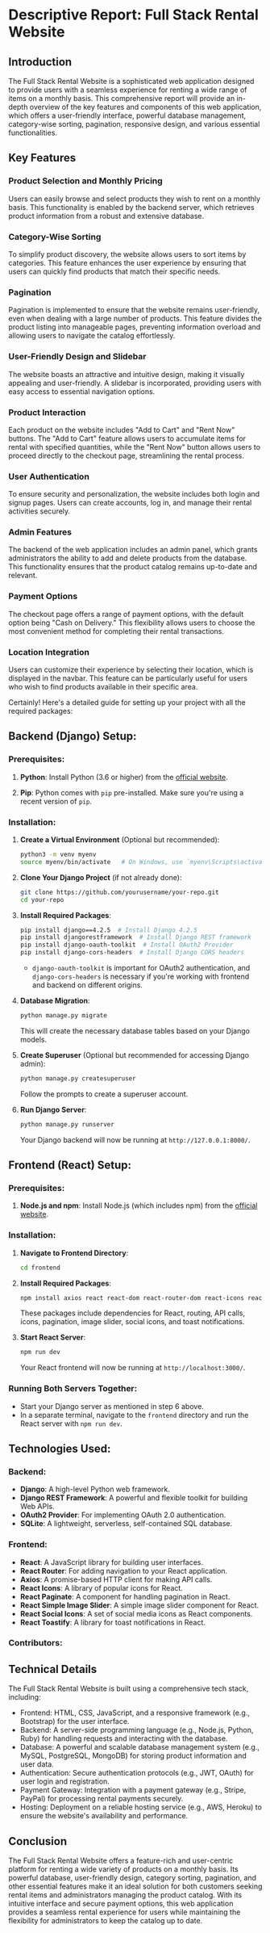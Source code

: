 # Descriptive Report: Full Stack Rental Website

## Introduction

The Full Stack Rental Website is a sophisticated web application designed to provide users with a seamless experience for renting a wide range of items on a monthly basis. This comprehensive report will provide an in-depth overview of the key features and components of this web application, which offers a user-friendly interface, powerful database management, category-wise sorting, pagination, responsive design, and various essential functionalities.

## Key Features

### Product Selection and Monthly Pricing
Users can easily browse and select products they wish to rent on a monthly basis. This functionality is enabled by the backend server, which retrieves product information from a robust and extensive database.

### Category-Wise Sorting
To simplify product discovery, the website allows users to sort items by categories. This feature enhances the user experience by ensuring that users can quickly find products that match their specific needs.

### Pagination
Pagination is implemented to ensure that the website remains user-friendly, even when dealing with a large number of products. This feature divides the product listing into manageable pages, preventing information overload and allowing users to navigate the catalog effortlessly.

### User-Friendly Design and Slidebar
The website boasts an attractive and intuitive design, making it visually appealing and user-friendly. A slidebar is incorporated, providing users with easy access to essential navigation options.

### Product Interaction
Each product on the website includes "Add to Cart" and "Rent Now" buttons. The "Add to Cart" feature allows users to accumulate items for rental with specified quantities, while the "Rent Now" button allows users to proceed directly to the checkout page, streamlining the rental process.

### User Authentication
To ensure security and personalization, the website includes both login and signup pages. Users can create accounts, log in, and manage their rental activities securely.

### Admin Features
The backend of the web application includes an admin panel, which grants administrators the ability to add and delete products from the database. This functionality ensures that the product catalog remains up-to-date and relevant.

### Payment Options
The checkout page offers a range of payment options, with the default option being "Cash on Delivery." This flexibility allows users to choose the most convenient method for completing their rental transactions.

### Location Integration
Users can customize their experience by selecting their location, which is displayed in the navbar. This feature can be particularly useful for users who wish to find products available in their specific area.

Certainly! Here's a detailed guide for setting up your project with all the required packages:

## Backend (Django) Setup:

### Prerequisites:

1. **Python**: Install Python (3.6 or higher) from the [official website](https://www.python.org/downloads/).

2. **Pip**: Python comes with `pip` pre-installed. Make sure you're using a recent version of `pip`.

### Installation:

1. **Create a Virtual Environment** (Optional but recommended):

   ```bash
   python3 -m venv myenv
   source myenv/bin/activate   # On Windows, use `myenv\Scripts\activate`
   ```

2. **Clone Your Django Project** (if not already done):

   ```bash
   git clone https://github.com/yourusername/your-repo.git
   cd your-repo
   ```

3. **Install Required Packages**:

   ```bash
   pip install django==4.2.5  # Install Django 4.2.5
   pip install djangorestframework  # Install Django REST framework
   pip install django-oauth-toolkit  # Install OAuth2 Provider
   pip install django-cors-headers  # Install Django CORS headers
   ```

   - `django-oauth-toolkit` is important for OAuth2 authentication, and `django-cors-headers` is necessary if you're working with frontend and backend on different origins.

4. **Database Migration**:

   ```bash
   python manage.py migrate
   ```

   This will create the necessary database tables based on your Django models.

5. **Create Superuser** (Optional but recommended for accessing Django admin):

   ```bash
   python manage.py createsuperuser
   ```

   Follow the prompts to create a superuser account.

6. **Run Django Server**:

   ```bash
   python manage.py runserver
   ```

   Your Django backend will now be running at `http://127.0.0.1:8000/`.

## Frontend (React) Setup:

### Prerequisites:

1. **Node.js and npm**: Install Node.js (which includes npm) from the [official website](https://nodejs.org/).

### Installation:

1. **Navigate to Frontend Directory**:

   ```bash
   cd frontend
   ```

2. **Install Required Packages**:

   ```bash
   npm install axios react react-dom react-router-dom react-icons react-paginate react-simple-image-slider react-social-icons react-toastify
   ```

   These packages include dependencies for React, routing, API calls, icons, pagination, image slider, social icons, and toast notifications.

3. **Start React Server**:

   ```bash
   npm run dev
   ```

   Your React frontend will now be running at `http://localhost:3000/`.

### Running Both Servers Together:

- Start your Django server as mentioned in step 6 above.
- In a separate terminal, navigate to the `frontend` directory and run the React server with `npm run dev`.

## Technologies Used:

### Backend:

- **Django**: A high-level Python web framework.
- **Django REST Framework**: A powerful and flexible toolkit for building Web APIs.
- **OAuth2 Provider**: For implementing OAuth 2.0 authentication.
- **SQLite**: A lightweight, serverless, self-contained SQL database.

### Frontend:

- **React**: A JavaScript library for building user interfaces.
- **React Router**: For adding navigation to your React application.
- **Axios**: A promise-based HTTP client for making API calls.
- **React Icons**: A library of popular icons for React.
- **React Paginate**: A component for handling pagination in React.
- **React Simple Image Slider**: A simple image slider component for React.
- **React Social Icons**: A set of social media icons as React components.
- **React Toastify**: A library for toast notifications in React.

### Contributors:

## Technical Details

The Full Stack Rental Website is built using a comprehensive tech stack, including:

- Frontend: HTML, CSS, JavaScript, and a responsive framework (e.g., Bootstrap) for the user interface.
- Backend: A server-side programming language (e.g., Node.js, Python, Ruby) for handling requests and interacting with the database.
- Database: A powerful and scalable database management system (e.g., MySQL, PostgreSQL, MongoDB) for storing product information and user data.
- Authentication: Secure authentication protocols (e.g., JWT, OAuth) for user login and registration.
- Payment Gateway: Integration with a payment gateway (e.g., Stripe, PayPal) for processing rental payments securely.
- Hosting: Deployment on a reliable hosting service (e.g., AWS, Heroku) to ensure the website's availability and performance.

## Conclusion

The Full Stack Rental Website offers a feature-rich and user-centric platform for renting a wide variety of products on a monthly basis. Its powerful database, user-friendly design, category sorting, pagination, and other essential features make it an ideal solution for both customers seeking rental items and administrators managing the product catalog. With its intuitive interface and secure payment options, this web application provides a seamless rental experience for users while maintaining the flexibility for administrators to keep the catalog up to date.
